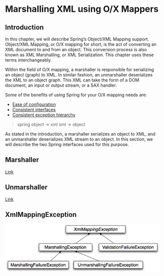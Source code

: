 # Marshalling XML using O/X Mappers

## Introduction

In this chapter, we will describe Spring’s Object/XML Mapping support. Object/XML Mapping, or O/X mapping for short, is the act of converting an XML document to and from an object. This conversion process is also known as XML Marshalling, or XML Serialization. This chapter uses these terms interchangeably.

Within the field of O/X mapping, a marshaller is responsible for serializing an object (graph) to XML. In similar fashion, an unmarshaller deserializes the XML to an object graph. This XML can take the form of a DOM document, an input or output stream, or a SAX handler.

Some of the benefits of using Spring for your O/X mapping needs are:

- [Ease of configuration](https://docs.spring.io/spring/docs/4.3.x/spring-framework-reference/htmlsingle/#_ease_of_configuration)
- [Consistent interfaces](https://docs.spring.io/spring/docs/4.3.x/spring-framework-reference/htmlsingle/#_consistent_interfaces)
- [Consistent exception hierarchy](https://docs.spring.io/spring/docs/4.3.x/spring-framework-reference/htmlsingle/#_consistent_exception_hierarchy)


> spring object -> xml xml -> object

As stated in the introduction, a marshaller serializes an object to XML, and an unmarshaller deserializes XML stream to an object. In this section, we will describe the two Spring interfaces used for this purpose.

## Marshaller

[Link](https://docs.spring.io/spring/docs/4.3.x/spring-framework-reference/htmlsingle/#oxm-marshaller)

## Unmarshaller

[Link](https://docs.spring.io/spring/docs/4.3.x/spring-framework-reference/htmlsingle/#oxm-unmarshaller)

## XmlMappingException

![](images/oxm-exceptions.png)